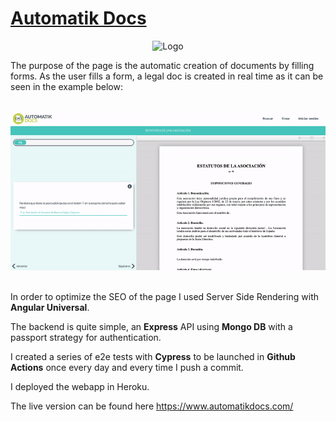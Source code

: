 # [Automatik Docs](https://www.automatikdocs.com/)

<p align="center">
  <img src="https://www.automatikdocs.com/assets/images/logo.png"  alt="Logo"/>
</p>
<p>
    The purpose of the page is the automatic creation of documents by filling forms. As the user fills a form, a legal doc is created in real time as it can be seen in the example below:
</p>
<br/>
<kbd>
    <img src="./server/readme.gif"  alt="Logo"/>
</kbd>
<br/>
<br/>
<p>In order to optimize the SEO of the page I used Server Side Rendering with <strong>Angular Universal</strong>.</p>
<p>The backend is quite simple, an <strong>Express</strong> API using <strong>Mongo DB</strong> with a passport strategy for authentication.</p>
<p>I created a series of e2e tests with <strong>Cypress</strong> to be launched in <strong>Github Actions</strong> once every day and every time I push a commit.</p>
<p>I deployed the webapp in Heroku.</p>
<p>The live version can be found here <a href="https://www.automatikdocs.com/" target="_blank">https://www.automatikdocs.com/</a></p>